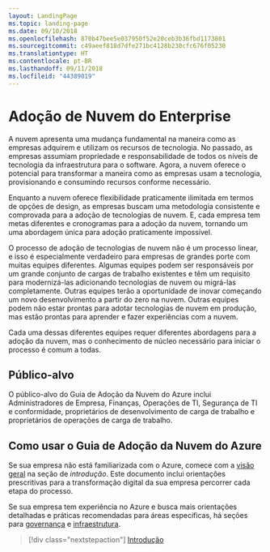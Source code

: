 ```yaml
---
layout: LandingPage
ms.topic: landing-page
ms.date: 09/10/2018
ms.openlocfilehash: 870b47bee5e037950f52e20ceb3b36fbd1173801
ms.sourcegitcommit: c49aeef818d7dfe271bc4128b230cfc676f05230
ms.translationtype: HT
ms.contentlocale: pt-BR
ms.lasthandoff: 09/11/2018
ms.locfileid: "44389019"
---
```

# <a name="enterprise-cloud-adoption"></a>Adoção de Nuvem do Enterprise

A nuvem apresenta uma mudança fundamental na maneira como as empresas adquirem e utilizam os recursos de tecnologia. No passado, as empresas assumiam propriedade e responsabilidade de todos os níveis de tecnologia da infraestrutura para o software. Agora, a nuvem oferece o potencial para transformar a maneira como as empresas usam a tecnologia, provisionando e consumindo recursos conforme necessário.

Enquanto a nuvem oferece flexibilidade praticamente ilimitada em termos de opções de design, as empresas buscam uma metodologia consistente e comprovada para a adoção de tecnologias de nuvem. E, cada empresa tem metas diferentes e cronogramas para a adoção da nuvem, tornando um uma abordagem única para adoção praticamente impossível.

O processo de adoção de tecnologias de nuvem não é um processo linear, e isso é especialmente verdadeiro para empresas de grandes porte com muitas equipes diferentes. Algumas equipes podem ser responsáveis por um grande conjunto de cargas de trabalho existentes e têm um requisito para modernizá-las adicionando tecnologias de nuvem ou migrá-las completamente. Outras equipes terão a oportunidade de inovar começando um novo desenvolvimento a partir do zero na nuvem. Outras equipes podem não estar prontas para adotar tecnologias de nuvem em produção, mas estão prontas para aprender e fazer experiências com a nuvem.

Cada uma dessas diferentes equipes requer diferentes abordagens para a adoção da nuvem, mas o conhecimento de núcleo necessário para iniciar o processo é comum a todas.

## <a name="audience"></a>Público-alvo

O público-alvo do Guia de Adoção da Nuvem do Azure inclui Administradores de Empresa, Finanças, Operações de TI, Segurança de TI e conformidade, proprietários de desenvolvimento de carga de trabalho e proprietários de operações de carga de trabalho.

## <a name="how-to-use-the-azure-cloud-adoption-guide"></a>Como usar o Guia de Adoção da Nuvem do Azure

Se sua empresa não está familiarizada com o Azure, comece com a [visão geral](getting-started/overview.md) na seção de *introdução*. Este documento inclui orientações prescritivas para a transformação digital da sua empresa percorrer cada etapa do processo.

Se sua empresa tem experiência no Azure e busca mais orientações detalhadas e práticas recomendadas para áreas específicas, há seções para [governança](governance/overview.md) e [infraestrutura](infrastructure/basic-workload.md).

> [!div class="nextstepaction"]
> [Introdução](getting-started/overview.md)